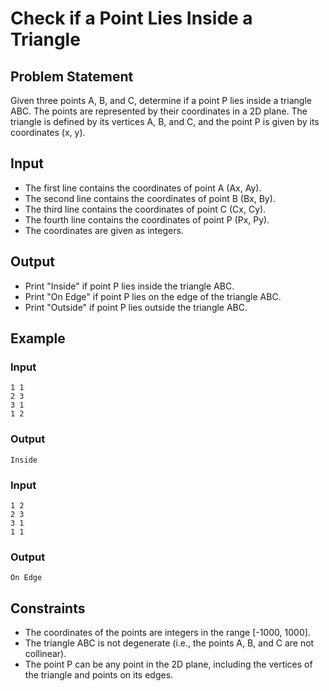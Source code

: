 # Check if a Point Lies Inside a Triangle

## Problem Statement

Given three points A, B, and C, determine if a point P lies inside a triangle ABC. The points are represented by their coordinates in a 2D plane.
The triangle is defined by its vertices A, B, and C, and the point P is given by its coordinates (x, y).

## Input

- The first line contains the coordinates of point A (Ax, Ay).
- The second line contains the coordinates of point B (Bx, By).
- The third line contains the coordinates of point C (Cx, Cy).
- The fourth line contains the coordinates of point P (Px, Py).
- The coordinates are given as integers.

## Output

- Print "Inside" if point P lies inside the triangle ABC.
- Print "On Edge" if point P lies on the edge of the triangle ABC.
- Print "Outside" if point P lies outside the triangle ABC.

## Example

### Input

```
1 1
2 3
3 1
1 2
```

### Output

```
Inside
```

### Input

```
1 2
2 3
3 1
1 1
```

### Output

```
On Edge
```

## Constraints

- The coordinates of the points are integers in the range [-1000, 1000].
- The triangle ABC is not degenerate (i.e., the points A, B, and C are not collinear).
- The point P can be any point in the 2D plane, including the vertices of the triangle and points on its edges.
